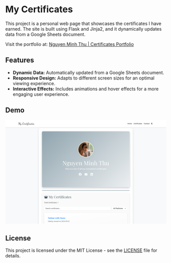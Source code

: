 # My Certificates

This project is a personal web page that showcases the certificates I have earned. The site is built using Flask and Jinja2, and it dynamically updates data from a Google Sheets document.

Visit the portfolio at: [Nguyen Minh Thu | Certificates Portfolio](https://nguyenmthuu.github.io/certificates/)

## Features

-   **Dynamic Data:** Automatically updated from a Google Sheets document.
-   **Responsive Design:** Adapts to different screen sizes for an optimal viewing experience.
-   **Interactive Effects:** Includes animations and hover effects for a more engaging user experience.

## Demo

![Demo](./images/demo.png)

## License

This project is licensed under the MIT License - see the [LICENSE](LICENSE) file for details.
